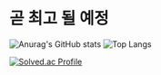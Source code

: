 # 곧 최고 될 예정

![Anurag's GitHub stats](https://github-readme-stats.vercel.app/api?username=HoeSeong123&show_icons=true&theme=merko) ![Top Langs](http://github-readme-stats.vercel.app/api/top-langs/?username=HoeSeong123&layout=compact&theme=merko)


[![Solved.ac Profile](http://mazassumnida.wtf/api/generate_badge?boj=jik0601)](https://solved.ac/jik0601) 
<!--
HoeSeong123/HoeSeong123 is a ✨ special ✨ repository because its README.md (this file) appears on your GitHub profile.

Here are some ideas to get you started:

- 🔭 I’m currently working on ...
- 🌱 I’m currently learning ...
- 👯 I’m looking to collaborate on ...
- 🤔 I’m looking for help with ...
- 💬 Ask me about ...
- 📫 How to reach me: ...
- 😄 Pronouns: ...
- ⚡ Fun fact: ...
-->
